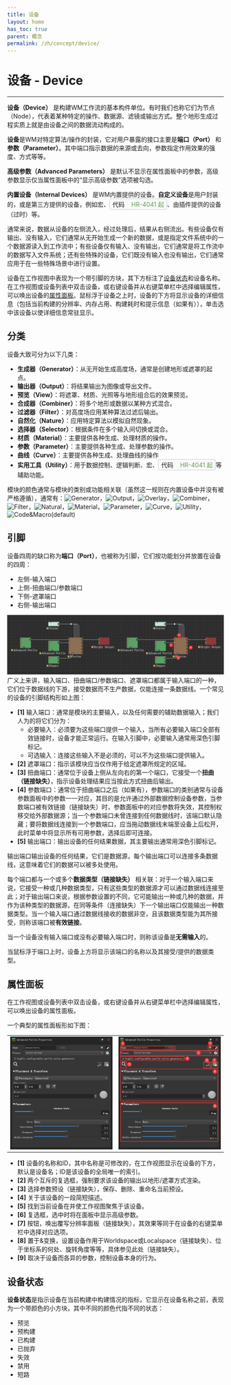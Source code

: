 ```yaml
---
title: 设备
layout: home
has_toc: true
parent: 概念
permalink: /zh/concept/device/
---
```


# 设备 - Device
---
**设备（Device）** 是构建WM工作流的基本构件单位。有时我们也称它们为节点（Node），代表着某种特定的操作、数据源、滤镜或输出方式。整个地形生成过程实质上就是由设备之间的数据流动构成的。

**设备**是WM对特定算法/操作的封装，它对用户暴露的接口主要是**端口（Port）** 和**参数（Parameter）**。其中端口指示数据的来源或去向，参数指定作用效果的强度、方式等等。

**高级参数（Advanced Parameters）** 是默认不显示在属性面板中的参数，高级参数显示仅当属性面板中的“显示高级参数”选项被勾选。

**内置设备（Internal Devices）** 是WM内置提供的设备。**自定义设备**是用户封装的，或是第三方提供的设备，例如宏、<span style="display:inline-block; border:1px solid #ccc; padding:2px 6px; border-radius:4px; background-color:#f9f9f9;">
  代码&nbsp;&nbsp;&nbsp;&nbsp;<span style="color: #6a9955;">HR-4041 起</span>
</span>、由插件提供的设备（过时）等。

通常来说，数据从设备的左侧流入，经过处理后，结果从右侧流出。有些设备仅有输出、没有输入，它们通常从无开始生成一个新的数据，或是指定文件系统中的一个数据源读入到工作流中；有些设备仅有输入、没有输出，它们通常是将工作流中的数据写入文件系统；还有些特殊的设备，它们既没有输入也没有输出，它们通常应用于在一些特殊场景中进行设置。

设备在工作视图中表现为一个带引脚的方块，其下方标注了[设备状态](#设备状态)和设备名称。在工作视图或设备列表中双击设备，或右键设备并从右键菜单栏中选择编辑属性，可以唤出设备的[属性面板](#属性面板)。鼠标浮于设备之上时，设备的下方将显示设备的详细信息（包括当前构建的分辨率、内存占用、构建耗时和提示信息（如果有）），单击选中该设备以使详细信息常驻显示。

## 分类

设备大致可分为以下几类：
- **生成器（Generator）**：从无开始生成高度场，通常是创建地形或遮罩的起点。
- **输出器（Output）**：将结果输出为图像或导出文件。
- **预览（View）**：将遮罩、材质、光照等与地形组合后的效果预览。
- **合成器（Combiner）**：将多个地形或数据以某种方式混合。
- **过滤器（Filter）**：对高度场应用某种算法过滤后输出。
- **自然化（Nature）**：应用特定算法以模拟自然现象。
- **选择器（Selector）**：根据条件在多个输入间切换或混合。
- **材质（Material）**：主要提供各种生成、处理材质的操作。
- **参数（Parameter）**：主要提供各种生成、处理参数的操作。
- **曲线（Curve）**：主要提供各种生成、处理曲线的操作
- **实用工具（Utility）**：用于数据控制、逻辑判断、宏、<span style="display:inline-block; border:1px solid #ccc; padding:2px 6px; border-radius:4px; background-color:#f9f9f9;">
  代码&nbsp;&nbsp;&nbsp;&nbsp;<span style="color: #6a9955;">HR-4041 起</span>
</span>等辅助功能。


模块的颜色通常与模块的类别或功能相关联（虽然这一规则在内置设备中并没有被严格遵循），通常有：![Generator](https://img.shields.io/badge/■-Generator-59A165?labelColor=59A165&color=59A165&style=flat&label=)，![Output](https://img.shields.io/badge/■-Output-8E3838?labelColor=8E3838&color=8E3838&style=flat&label=)，![Overlay](https://img.shields.io/badge/■-Overlay-9d4848?labelColor=9d4848&color=9d4848&style=flat&label=)，![Combiner](https://img.shields.io/badge/■-Combiner-3D72B0?labelColor=3D72B0&color=3D72B0&style=flat&label=)，![Filter](https://img.shields.io/badge/■-Filter-5E93D5?labelColor=5E93D5&color=5E93D5&style=flat&label=)，![Natural](https://img.shields.io/badge/■-Natural-8D6F53?labelColor=8D6F53&color=8D6F53&style=flat&label=)，![Material](https://img.shields.io/badge/■-Material-87A596?labelColor=87A596&color=87A596&style=flat&label=)，![Parameter](https://img.shields.io/badge/■-Parameter-C5E5D8?labelColor=C5E5D8&color=C5E5D8&style=flat&label=)，![Curve](https://img.shields.io/badge/■-Curve-F4F4DD?labelColor=F4F4DD&color=F4F4DD&style=flat&label=)，![Utility](https://img.shields.io/badge/■-Utility-E6A17F?labelColor=E6A17F&color=E6A17F&style=flat&label=)，![Code&Macro(default)](https://img.shields.io/badge/■-Code%20%26%20Macro(default)-95a486?labelColor=95a486&color=95a486&style=flat&label=)

## 引脚

设备四周的缺口称为**端口（Port）**，也被称为引脚，它们按功能划分并放置在设备的四周：
- 左侧-输入端口
- 上侧-扭曲端口/参数端口
- 下侧-遮罩端口
- 右侧-输出端口

![image](../../../assets/images/workflow1.png)
广义上来讲，输入端口、扭曲端口/参数端口、遮罩端口都属于输入端口的一种，它们位于数据线的下游，接受数据而不生产数据，仅能连接一条数据线。一个常见的设备的引脚结构形如上图：
- **\[1\]** 输入端口：通常是模块的主要输入，以及任何需要的辅助数据输入；我们人为的将它们分为：
	- 必要输入：必须要为这些端口提供一个输入，当所有必要输入端口全部<a herf="#有效链接">有效链接</a>时，设备才能正常运行。在输入引脚中，必要输入通常用深色引脚标记。
	- 可选输入：连接这些输入不是必须的，可以不为这些端口提供输入。
- **\[2\]** 遮罩端口：指示该模块应当仅作用于给定遮罩所规定的区域。
- **\[3\]** 扭曲端口：通常位于设备上侧从左向右的第一个端口，它接受一个**扭曲（链接缺失）**，指示设备处理结果应当按此方式扭曲后输出。
- **\[4\]** 参数端口：通常位于扭曲端口之后（如果有），参数端口的类别通常与设备参数面板中的参数一一对应，其目的是允许通过外部数据控制设备参数，当参数端口被有效链接（链接缺失）时，参数面板中的对应参数将失效，其控制权移交给外部数据源；当一个参数端口未曾连接到任何数据线时，该端口默认隐藏；要将数据线连接到一个参数端口，应当拖动数据线末端至设备上后松开，此时菜单中将显示所有可用参数，选择后即可连接。
- **\[5\]** 输出端口：输出设备的任何结果数据，其主要输出通常用深色引脚标记。

输出端口输出设备的任何结果，它们是数据源，每个输出端口可以连接多条数据线，这意味着它们的数据可以被多处使用。

每个端口都与一个或多个**数据类型（链接缺失）** 相关联：对于一个输入端口来说，它接受一种或几种数据类型，只有这些类型的数据源才可以通过数据线连接至此；对于输出端口来说，根据参数设置的不同，它可能输出一种或几种的数据，并作为该种类型的数据源，在同等条件（连接缺失）下一个输出端口仅能输出一种数据类型。当一个输入端口通过数据线接收的数据非空，且该数据类型能为其所接受，则称该端口被**有效链接**。

当一个设备没有输入端口或没有必要输入端口时，则称该设备是**无需输入**的。

当鼠标浮于端口上时，设备上方将显示该端口的名称以及其接受/提供的数据类型。

## 属性面板

在工作视图或设备列表中双击设备，或右键设备并从右键菜单栏中选择编辑属性，可以唤出设备的属性面板。

一个典型的属性面板形如下图：

<table style="width: 100%;">
  <tr>
    <td style="width: 50%; text-align: center;">
      <img src="../../../assets/images/device1.png" style="width: 100%; height: auto;" />
    </td>
    <td style="width: 50%; text-align: center;">
      <img src="../../../assets/images/device2.png" style="width: 100%; height: auto;" />
    </td>
  </tr>
</table>



+ **\[1\]** 设备的名称和ID，其中名称是可修改的，在工作视图显示在设备的下方，默认是设备名；ID是该设备的全局唯一的索引。
+ **\[2\]** 两个互斥的复选框，强制要求该设备的输出以地形/遮罩方式渲染。
+ **\[3\]**  选择参数预设（链接缺失），保存、删除、重命名当前预设。
+ **\[4\]** 关于该设备的一段简短描述。
+ **\[5\]** 找到当前设备在并使工作视图聚焦于该设备。
+ **\[6\]** 复选框，选中时将在面板中显示高级参数。
+ **\[7\]** 按钮，唤出覆写分辨率面板（链接缺失），其效果等同于在设备的右键菜单栏中选择对应选项。  
+ **\[8\]**  置于&变换，设置设备作用于Worldspace或Localspace（链接缺失）、位于坐标系的何处、旋转角度等等，具体参见此处（链接缺失）。
+ **\[9\]** 取决于设备而各异的参数，控制设备本身的行为。 

## 设备状态

**设备状态**是指示设备在当前构建中构建情况的指标，它显示在设备名称之前，表现为一个带颜色的小方块，其中不同的颜色代指不同的状态：
- 预览
- 预构建
- 已构建
- 已抛弃
- 失效
- 禁用
- 短路

